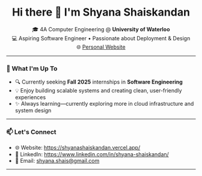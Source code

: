 <h1 align="center">Hi there 👋 I'm Shyana Shaiskandan</h1>

<p align="center">
  🎓 4A Computer Engineering @ <strong>University of Waterloo</strong> <br/>
  💻 Aspiring Software Engineer • Passionate about Deployment & Design <br/>
  🌐 <a href="https://shyanashaiskandan.vercel.app/">Personal Website</a>
</p>

---

### 🚀 What I'm Up To
- 🔍 Currently seeking **Fall 2025** internships in **Software Engineering**
- 💡 Enjoy building scalable systems and creating clean, user-friendly experiences
- ✨ Always learning—currently exploring more in cloud infrastructure and system design

---

### 📫 Let's Connect
- 🌐 Website: https://shyanashaiskandan.vercel.app/
- 💼 LinkedIn: https://www.linkedin.com/in/shyana-shaiskandan/
- 📨 Email: shyana.shais@gmail.com

---
